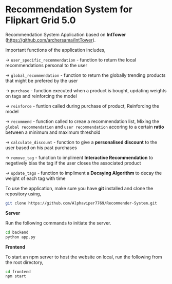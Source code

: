 # Recommendation System for Flipkart Grid 5.0

Recommendation System Application based on **IntTower** (https://github.com/archersama/IntTower).

Important functions of the application includes,

-> `user_specific_recommendation` - function to return the local recommendations personal to the user  

-> `global_recommendation` -  function to return the globally trending products that might be prefered by the user

-> `purchase` - function executed when a product is bought, updating weights on tags and reinforcing the model

-> `reinforce` - funtion called during purchase of product, Reinforcing the model

-> `recommend` - function called to creae a recommendation list, Mixing the `global recommendation` and `user recommendation` accoring to a certain **ratio** between a minimum and maximum threshold

-> `calculate_discount` - function to give a **personalised discount** to the user based on his past purchases

-> `remove_tag` - function to impliment **Interactive Recommendation**  to negetively bias the tag if the user closes the associated product

-> `update_tags` - function to impliment a **Decaying Algorithm** to decay the weight of each tag with time 

To use the application, make sure you have **git** installed and clone the repository using,

```bash
git clone https://github.com/Alphaviper7769/Recommender-System.git
```

**Server**

Run the following commands to initiate the server.

```bash
cd backend
python app.py
```

**Frontend**

To start an npm server to host the website on local, run the following from the root directory,

```bash
cd frontend
npm start
```